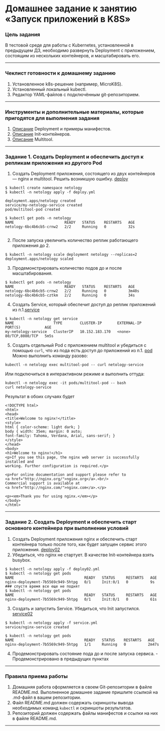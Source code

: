 # Домашнее задание к занятию «Запуск приложений в K8S»

### Цель задания

В тестовой среде для работы с Kubernetes, установленной в предыдущем ДЗ, необходимо развернуть Deployment с приложением, состоящим из нескольких контейнеров, и масштабировать его.

------

### Чеклист готовности к домашнему заданию

1. Установленное k8s-решение (например, MicroK8S).
2. Установленный локальный kubectl.
3. Редактор YAML-файлов с подключённым git-репозиторием.

------

### Инструменты и дополнительные материалы, которые пригодятся для выполнения задания

1. [Описание](https://kubernetes.io/docs/concepts/workloads/controllers/deployment/) Deployment и примеры манифестов.
2. [Описание](https://kubernetes.io/docs/concepts/workloads/pods/init-containers/) Init-контейнеров.
3. [Описание](https://github.com/wbitt/Network-MultiTool) Multitool.

------

### Задание 1. Создать Deployment и обеспечить доступ к репликам приложения из другого Pod

1. Создать Deployment приложения, состоящего из двух контейнеров — nginx и multitool. Решить возникшую ошибку. [deploy](./deploy.yml)
```
$ kubectl create namespace netology
$ kubectl -n netology apply -f deploy.yml

deployment.apps/netology created
service/my-netology-service created
pod/multitool-pod created

$ kubectl get pods -n netology
NAME                       READY   STATUS    RESTARTS   AGE
netology-6bc4b6cb5-crnw2   2/2     Running   0          32s


```
2. После запуска увеличить количество реплик работающего приложения до 2. 
```
$ kubectl -n netology scale deployment netology --replicas=2
deployment.apps/netology scaled

```
3. Продемонстрировать количество подов до и после масштабирования.
```
$ kubectl get pods -n netology
NAME                       READY   STATUS    RESTARTS   AGE
netology-6bc4b6cb5-crnw2   2/2     Running   0          3m40s
netology-6bc4b6cb5-cztkm   2/2     Running   0          34s
```
4. Создать Service, который обеспечит доступ до реплик приложений из п.1.[service](./service.yml)
```
$ kubectl -n netology get service
NAME                  TYPE        CLUSTER-IP       EXTERNAL-IP   PORT(S)           AGE
my-netology-service   ClusterIP   10.152.183.170   <none>        80/TCP,8080/TCP   5m5s
```

5. Создать отдельный Pod с приложением multitool и убедиться с помощью `curl`, что из пода есть доступ до приложений из п.1. [pod](./pod.yml)
Можно выполнить команду разово:
```
kubectl -n netology exec multitool-pod -- curl netology-service
```
Или подключиться в интерактивном режиме и выполнить оттуда:
```
kubectl -n netology exec -it pods/multitool-pod -- bash
curl netology-service
```
Результат в обоих случаях будет
```
<!DOCTYPE html>
<html>
<head>
<title>Welcome to nginx!</title>
<style>
html { color-scheme: light dark; }
body { width: 35em; margin: 0 auto;
font-family: Tahoma, Verdana, Arial, sans-serif; }
</style>
</head>
<body>
<h1>Welcome to nginx!</h1>
<p>If you see this page, the nginx web server is successfully installed and
working. Further configuration is required.</p>

<p>For online documentation and support please refer to
<a href="http://nginx.org/">nginx.org</a>.<br/>
Commercial support is available at
<a href="http://nginx.com/">nginx.com</a>.</p>

<p><em>Thank you for using nginx.</em></p>
</body>
</html>
```

------

### Задание 2. Создать Deployment и обеспечить старт основного контейнера при выполнении условий

1. Создать Deployment приложения nginx и обеспечить старт контейнера только после того, как будет запущен сервис этого приложения. [deploy02](./deploy02.yml)
2. Убедиться, что nginx не стартует. В качестве Init-контейнера взять busybox.
```
$ kubectl -n netology apply -f deploy02.yml
$ kubectl -n netology get pods
NAME                                READY   STATUS     RESTARTS   AGE
nginx-deployment-7b5569c949-5htpg   0/1     Init:0/1   0          9s
### спустя время все еще не поднят
$ kubectl -n netology get pods
NAME                                READY   STATUS     RESTARTS   AGE
nginx-deployment-7b5569c949-5htpg   0/1     Init:0/1   0          61s
```
3. Создать и запустить Service. Убедиться, что Init запустился. [service02](./service02.yml)
```
$ kubectl -n netology apply -f service.yml
service/nginx-service created

$ kubectl -n netology get pods
NAME                                READY   STATUS    RESTARTS   AGE
nginx-deployment-7b5569c949-5htpg   1/1     Running   0          2m47s
```
4. Продемонстрировать состояние пода до и после запуска сервиса. - Продемонстрировано в предыдущих пунктах

------

### Правила приема работы

1. Домашняя работа оформляется в своем Git-репозитории в файле README.md. Выполненное домашнее задание пришлите ссылкой на .md-файл в вашем репозитории.
2. Файл README.md должен содержать скриншоты вывода необходимых команд `kubectl` и скриншоты результатов.
3. Репозиторий должен содержать файлы манифестов и ссылки на них в файле README.md.

------
